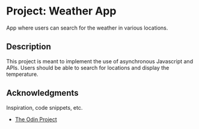 # Project: Weather App

App where users can search for the weather in various locations.

## Description

This project is meant to implement the use of asynchronous Javascript and APIs. Users should be able to search for locations and display the temperature. 

## Acknowledgments

Inspiration, code snippets, etc.
* [The Odin Project](https://www.theodinproject.com/)

